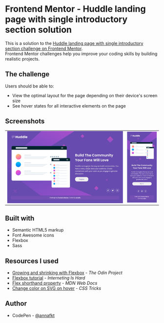 # Frontend Mentor - Huddle landing page with single introductory section solution

This is a solution to the [Huddle landing page with single introductory section challenge on Frontend Mentor](https://www.frontendmentor.io/challenges/huddle-landing-page-with-a-single-introductory-section-B_2Wvxgi0).
<br>Frontend Mentor challenges help you improve your coding skills by building realistic projects.

## The challenge

Users should be able to:

- View the optimal layout for the page depending on their device's screen size
- See hover states for all interactive elements on the page

## Screenshots

<table>
  <tr>
    <td><img src="screenshots/screenshot-desktop.jpg" alt="Screenshot of the desktop version"></td>
    <td><img src="screenshots/screenshot-mobile.jpg" alt="Screenshot of the mobile version"></td>
  </tr>
</table>

## Built with

- Semantic HTML5 markup
- Font Awesome icons
- Flexbox
- Sass

## Resources I used

- [Growing and shrinking with Flexbox](https://www.theodinproject.com/lessons/foundations-growing-and-shrinking) - *The Odin Project*
- [Flexbox tutorial](https://internetingishard.netlify.app/html-and-css/flexbox/index.html) - *Interneting Is Hard*
- [Flex shorthand property](https://developer.mozilla.org/en-US/docs/Web/CSS/flex) - *MDN Web Docs*
- [Change color on SVG on hover](https://css-tricks.com/change-color-of-svg-on-hover/) - *CSS Tricks*

## Author

- CodePen - [@annafkt](https://codepen.io/annafkt)